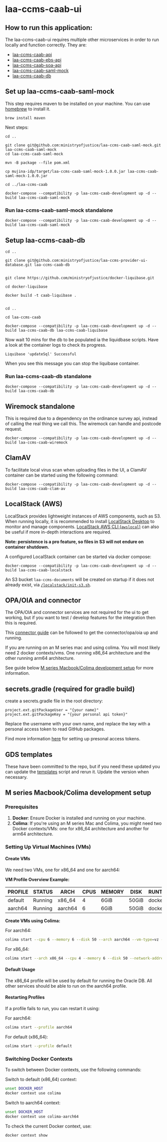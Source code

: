 # laa-ccms-caab-ui

## How to run this application:

The laa-ccms-caab-ui requires multiple other microservices in order to run locally and function 
correctly. They are:

- [laa-ccms-caab-api](https://github.com/ministryofjustice/laa-ccms-caab-api)
- [laa-ccms-caab-ebs-api](https://github.com/ministryofjustice/laa-ccms-data-api)
- [laa-ccms-caab-soa-api](https://github.com/ministryofjustice/laa-ccms-soa-gateway-api)
- [laa-ccms-caab-saml-mock](https://github.com/ministryofjustice/laa-ccms-caab-saml-mock)
- [laa-ccms-caab-db](https://github.com/ministryofjustice/laa-ccms-provider-ui-database)

## Set up laa-ccms-caab-saml-mock

This step requires maven to be installed on your machine. You can use [homebrew](https://formulae.brew.sh/formula/maven) to install it.

```
brew install maven
```

Next steps:

```
cd ..

git clone git@github.com:ministryofjustice/laa-ccms-caab-saml-mock.git laa-ccms-caab-saml-mock
cd laa-ccms-caab-saml-mock

mvn -B package --file pom.xml

cp mujina-idp/target/laa-ccms-caab-saml-mock-1.0.0.jar laa-ccms-caab-saml-mock-1.0.0.jar

cd ../laa-ccms-caab

docker-compose --compatibility -p laa-ccms-caab-development up -d --build laa-ccms-caab-saml-mock

```

### Run laa-ccms-caab-saml-mock standalone

```
docker-compose --compatibility -p laa-ccms-caab-development up -d --build laa-ccms-caab-saml-mock
```

## Setup laa-ccms-caab-db

```
cd ..

git clone git@github.com:ministryofjustice/laa-ccms-provider-ui-database.git laa-ccms-caab-db


git clone https://github.com/ministryofjustice/docker-liquibase.git

cd docker-liquibase

docker build -t caab-liquibase .


cd ..

cd laa-ccms-caab

docker-compose --compatibility -p laa-ccms-caab-development up -d --build laa-ccms-caab-db laa-ccms-caab-liquibase
```

Now wait 10 mins for the db to be populated ia the liquidbase scripts.
Have a look at the container logs to check its progress.

```
Liquibase 'updateSql' Successful
```

When you see this message you can stop the liquibase container.


### Run laa-ccms-caab-db standalone

```
docker-compose --compatibility -p laa-ccms-caab-development up -d --build laa-ccms-caab-db
```

## Wiremock standalone 

This is required due to a dependency on the ordinance survey api, instead of calling the real thing we call this.
The wiremock can handle and postcode request.

```
docker-compose --compatibility -p laa-ccms-caab-development up -d --build laa-ccms-caab-wiremock
```

## ClamAV 

To facilitate local virus scan when uploading files in the UI, a ClamAV container can be started using
the following command:

```
docker-compose --compatibility -p laa-ccms-caab-development up -d --build laa-ccms-caab-clam-av
```

## LocalStack (AWS)

LocalStack provides lightweight instances of AWS components, such as S3. When running locally, it is
recommended to install [LocalStack Desktop](https://docs.localstack.cloud/user-guide/tools/localstack-desktop/)
to monitor and manage components. [LocalStack AWS CLI (`awslocal`)](https://docs.localstack.cloud/user-guide/integrations/aws-cli/#localstack-aws-cli-awslocal)
can also be useful if more in-depth interactions are required.

**Note: persistence is a pro feature, so files in S3 will not endure on container shutdown.**

A configured LocalStack container can be started via docker compose:

```
docker-compose --compatibility -p laa-ccms-caab-development up -d --build laa-ccms-caab-localstack
```

An S3 bucket `laa-ccms-documents` will be created on startup if it does not already exist, via
[`/localstack/init-s3.sh`](localstack/init-s3.sh).

## OPA/OIA and connector

The OPA/OIA and connector services are not required for the ui to get working, but if you want to test / develop features for the integration then this is required.

This [connector guide](https://github.com/ministryofjustice/laa-ccms-connector/blob/main/documentation/gradle-docker-build.md) can be followed to get the connector/opa/oia up and running.

If you are running on an M series mac and using colima. You will most likely need 2 docker contexts/vms. 
One running x86_64 architecture and the other running arm64 architecture. 

See guide below [M series Macbook/Colima development setup](#m-series-macbookcolima-development-setup) for more information.



## secrets.gradle (required for gradle build)

create a secrets.gradle file in the root directory:

```
project.ext.gitPackageUser = "{your name}"
project.ext.gitPackageKey = "{your personal api token}"
```

Replace the username with your own name, and replace the key with a personal access token to 
read GitHub packages.

Find more information [here](https://docs.github.com/en/enterprise-server@3.6/authentication/keeping-your-account-and-data-secure/managing-your-personal-access-tokens) for setting up presonal access tokens.


## GDS templates

These have been committed to the repo, but if you need these updated you can update the [templates](./templates.sh) script and rerun it.
Update the version when necessary.

## M series Macbook/Colima development setup

### Prerequisites
1. **Docker**: Ensure Docker is installed and running on your machine.
2. **Colima**: If you're using an M series Mac and Colima, you might need two Docker contexts/VMs: one for x86_64 architecture and another for arm64 architecture.

### Setting Up Virtual Machines (VMs)

#### Create VMs

We need two VMs, one for x86_64 and one for aarch64:

**VM Profile Overview Example:**

| PROFILE  | STATUS  | ARCH    | CPUS | MEMORY | DISK  | RUNTIME | ADDRESS       |
|----------|---------|---------|------|--------|-------|---------|---------------|
| default  | Running | x86_64  | 4    | 6GiB   | 50GiB | docker  | 192.168.106.2 |
| aarch64  | Running | aarch64 | 6    | 6GiB   | 50GiB | docker  | 192.168.106.3 |

**Create VMs using Colima:**

For aarch64:
```sh
colima start --cpu 6 --memory 6 --disk 50 --arch aarch64 --vm-type=vz --vz-rosetta --profile aarch64
```

For x86_64:
```sh
colima start --arch x86_64 --cpu 4 --memory 6 --disk 50 --network-address
```

#### Default Usage
The x86_64 profile will be used by default for running the Oracle DB. All other services should be able to run on the aarch64 profile.

#### Restarting Profiles

If a profile fails to run, you can restart it using:

For aarch64:
```sh
colima start --profile aarch64
```

For default (x86_64):
```sh
colima start --profile default
```

### Switching Docker Contexts

To switch between Docker contexts, use the following commands:

Switch to default (x86_64) context:
```sh
unset DOCKER_HOST
docker context use colima
```

Switch to aarch64 context:
```sh
unset DOCKER_HOST
docker context use colima-aarch64
```

To check the current Docker context, use:
```sh
docker context show
```